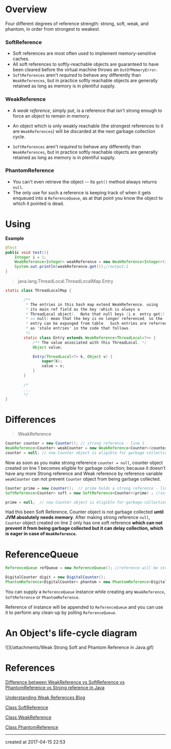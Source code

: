 # Overview

Four different degrees of reference strength: strong, soft, weak, and phantom, in order from strongest to weakest. 

### SoftReference

- Soft references are most often used to implement memory-sensitive caches.
- All soft references to softly-reachable objects are guaranteed to have been cleared before the virtual machine throws an `OutOfMemoryError`. 
- `SoftReferences` aren't *required* to behave any differently than `WeakReferences`, but in practice softly reachable objects are generally retained as long as memory is in plentiful supply.

### WeakReference

- A *weak reference*, simply put, is a reference that isn't strong enough to force an object to remain in memory. 


- An object which is only weakly reachable (the strongest references to it are `WeakReferences`) will be discarded at the next garbage collection cycle.
- `SoftReferences` aren't *required* to behave any differently than `WeakReferences`, but in practice softly reachable objects are generally retained as long as memory is in plentiful supply.

### PhantomReference

- You can't even retrieve the object -- its `get()` method always returns `null`. 
- The only use for such a reference is keeping track of when it gets enqueued into a `ReferenceQueue`, as at that point you know the object to which it pointed is dead. 

# Using

**Example**

```java
@Test
public void test(){
    Integer i = 1;
    WeakReference<Integer> weakReference = new WeakReference<Integer>(i);
    System.out.println(weakReference.get());//output:1
}
```



> java.lang.ThreadLocal.ThreadLocalMap.Entry

``` java
static class ThreadLocalMap {

        /**
         * The entries in this hash map extend WeakReference, using
         * its main ref field as the key (which is always a
         * ThreadLocal object).  Note that null keys (i.e. entry.get()
         * == null) mean that the key is no longer referenced, so the
         * entry can be expunged from table.  Such entries are referred to
         * as "stale entries" in the code that follows.
         */
        static class Entry extends WeakReference<ThreadLocal<?>> {
            /** The value associated with this ThreadLocal. */
            Object value;

            Entry(ThreadLocal<?> k, Object v) {
                super(k);
                value = v;
            }
        }
  
  		/*
  		...
  		*/
}
```



# Differences

> WeakReference

```java
Counter counter = new Counter(); // strong reference - line 1
WeakReference<Counter> weakCounter = new WeakReference<Counter>(counter); //weak reference
counter = null; // now Counter object is eligible for garbage collection
```

Now as soon as you make strong reference `counter = null`, counter object created on line 1 becomes eligible for garbage collection; because it doesn't have any more Strong reference and Weak reference by reference variable `weakCounter` can not prevent `Counter` object from being garbage collected.

```java
Counter prime = new Counter();  // prime holds a strong reference - line 2
SoftReference<Counter> soft = new SoftReference<Counter>(prime) ; //soft reference variable has SoftReference to Counter Object created at line 2

prime = null;  // now Counter object is eligible for garbage collection but only be collected when JVM absolutely needs memory
```

Had this been Soft Reference, Counter object is not garbage collected **until JVM absolutely needs memory**. After making strong reference `null`, `Counter` object created on line 2 only has one soft reference **which can not prevent it from being garbage collected but it can delay collection, which is eager in case of `WeakReference`.**


# ReferenceQueue

```java
ReferenceQueue refQueue = new ReferenceQueue(); //reference will be stored in this queue for cleanup

DigitalCounter digit = new DigitalCounter();
PhantomReference<DigitalCounter> phantom = new PhantomReference<DigitalCounter>(digit, refQueue);
```

You can supply a `ReferenceQueue` instance while creating any `WeakReference`, `SoftReference` or `PhantomReference`.

Reference of instance will be appended to `ReferenceQueue` and you can use it to perform any clean-up by polling `ReferenceQueue`. 

# An Object's life-cycle diagram

![](/attachments/Weak Strong Soft and Phantom Reference in Java.gif)



# References

[Difference between WeakReference vs SoftReference vs PhantomReference vs Strong reference in Java](http://javarevisited.blogspot.com/2014/03/difference-between-weakreference-vs-softreference-phantom-strong-reference-java.html)

[Understanding Weak References Blog](https://community.oracle.com/blogs/enicholas/2006/05/04/understanding-weak-references)

[Class SoftReference<T>](https://docs.oracle.com/javase/7/docs/api/java/lang/ref/SoftReference.html)

[Class WeakReference<T>](https://docs.oracle.com/javase/7/docs/api/java/lang/ref/WeakReference.html)

[Class PhantomReference<T>](https://docs.oracle.com/javase/7/docs/api/java/lang/ref/PhantomReference.html)



---

created at 2017-04-15 22:53